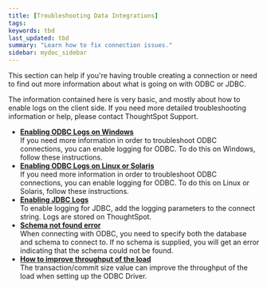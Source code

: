 ```yaml
---
title: [Troubleshooting Data Integrations]
tags:
keywords: tbd
last_updated: tbd
summary: "Learn how to fix connection issues."
sidebar: mydoc_sidebar
---
```

This section can help if you're having trouble creating a connection or need to find out more information about what is going on with ODBC or JDBC.

The information contained here is very basic, and mostly about how to enable logs on the client side. If you need more detailed troubleshooting information or help, please contact ThoughtSpot Support.

-   **[Enabling ODBC Logs on Windows](../../data_integration/troubleshooting/troubleshooting_ODBC.html)**  
If you need more information in order to troubleshoot ODBC connections, you can enable logging for ODBC. To do this on Windows, follow these instructions.
-   **[Enabling ODBC Logs on Linux or Solaris](../../data_integration/troubleshooting/enable_ODBC_log_linux.html)**  
If you need more information in order to troubleshoot ODBC connections, you can enable logging for ODBC. To do this on Linux or Solaris, follow these instructions.
-   **[Enabling JDBC Logs](../../data_integration/troubleshooting/JDBC_logging.html)**  
To enable logging for JDBC, add the logging parameters to the connect string. Logs are stored on ThoughtSpot.
-   **[Schema not found error](../../data_integration/troubleshooting/schema_not_found.html)**  
When connecting with ODBC, you need to specify both the database and schema to connect to. If no schema is supplied, you will get an error indicating that the schema could not be found.
-   **[How to improve throughput of the load](../../data_integration/troubleshooting/how_to_improve_throughput_of_the_load.html)**  
The transaction/commit size value can improve the throughput of the load when setting up the ODBC Driver.
